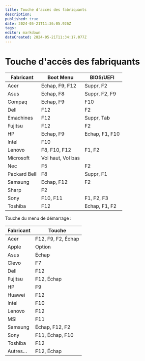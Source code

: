 ```yaml
---
title: Touche d'accès des fabriquants
description: 
published: true
date: 2024-05-21T11:36:05.926Z
tags: 
editor: markdown
dateCreated: 2024-05-21T11:34:17.077Z
---
```


# Touche d'accès des fabriquants

| Fabricant |	Boot Menu |	BIOS/UEFI
|---|---|---
| Acer | Echap, F9, F12 |	Suppr, F2
| Asus | Echap, F8 | Suppr, F2, F9
| Compaq | Echap, F9 | F10
| Dell | F12 | F2
| Emachines |	F12 |	Suppr, Tab
| Fujitsu |	F12 |	F2
| HP | Echap, F9 |	Echap, F1, F10
| Intel| F10 	
| Lenovo | F8, F10, F12 |	F1, F2
| Microsoft | Vol haut, Vol bas 	
| Nec |	F5 | F2
| Packard Bell | F8 | Suppr, F1
| Samsung | Echap, F12 | F2
| Sharp | F2 	
| Sony | F10, F11 | F1, F2, F3
| Toshiba | F12 | Echap, F1, F2

Touche du menu de démarrage :

| Fabricant | Touche
|---|---
| Acer | F12, F9, F2, Échap
| Apple | Option
| Asus | Échap
| Clevo | F7
| Dell | F12
| Fujitsu | F12, Échap
| HP | F9
| Huawei | F12
| Intel | F10
| Lenovo| F12
| MSI	| F11
| Samsung	| Échap, F12, F2
| Sony | F11, Échap, F10
| Toshiba	| F12
| Autres…	| F12, Échap
